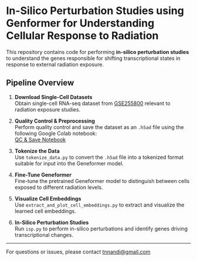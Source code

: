 # In-Silico Perturbation Studies using Genformer for Understanding Cellular Response to Radiation

This repository contains code for performing **in-silico perturbation studies** to understand the genes responsible for shifting transcriptional states in response to external radiation exposure.

## Pipeline Overview

1. **Download Single-Cell Datasets**  
   Obtain single-cell RNA-seq dataset from [GSE255800](https://www.ncbi.nlm.nih.gov/geo/query/acc.cgi?acc=GSE255800) relevant to radiation exposure studies.

2. **Quality Control & Preprocessing**  
   Perform quality control and save the dataset as an `.h5ad` file using the following Google Colab notebook:  
   [QC & Save Notebook](https://colab.research.google.com/drive/1DnmUwohTgF5E9LZjQR5QfhyNk19IAWdQ?usp=sharing)

3. **Tokenize the Data**  
   Use `tokenize_data.py` to convert the `.h5ad` file into a tokenized format suitable for input into the Geneformer model.

4. **Fine-Tune Geneformer**  
   Fine-tune the pretrained Geneformer model to distinguish between cells exposed to different radiation levels.

5. **Visualize Cell Embeddings**  
   Use `extract_and_plot_cell_embeddings.py` to extract and visualize the learned cell embeddings.

6. **In-Silico Perturbation Studies**  
   Run `isp.py` to perform in-silico perturbations and identify genes driving transcriptional changes.

---

For questions or issues, please contact tnnandi@gmail.com
